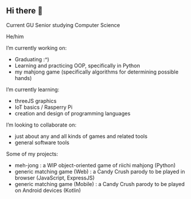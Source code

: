 ## Hi there 👋

Current GU Senior studying Computer Science

He/him

I’m currently working on:
  - Graduating :^)
  - Learning and practicing OOP, specifically in Python
  - my mahjong game (specifically algorithms for determining possible hands)
  
I’m currently learning:
  - threeJS graphics
  - IoT basics / Rasperry Pi 
  - creation and design of programming languages

I’m looking to collaborate on:
  - just about any and all kinds of games and related tools
  - general software tools

Some of my projects:
- meh-jong : a WIP object-oriented game of riichi mahjong (Python)
- generic matching game (Web) : a Candy Crush parody to be played in browser (JavaScript, ExpressJS)
- generic matching game (Mobile) : a Candy Crush parody to be played on Android devices (Kotlin)

